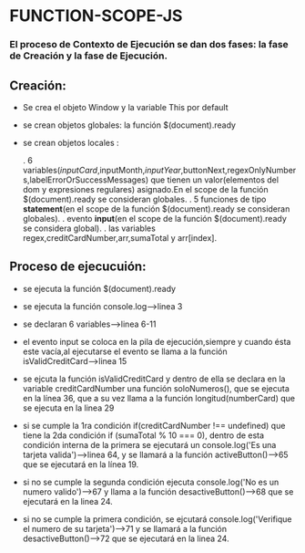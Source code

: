 # FUNCTION-SCOPE-JS

###  El proceso de Contexto de Ejecución se dan dos fases: la fase de **Creación** y la fase de **Ejecución**.

## Creación:

- Se crea el objeto Window y la variable This por default

- se crean objetos globales:
  la función $(document).ready 

- se crean objetos locales : 

  . 6 variables($inputCard,$inputMonth,$inputYear,$buttonNext,regexOnlyNumbers,labelErrorOrSuccessMessages) que tienen un valor(elementos del dom y  expresiones regulares) asignado.En el scope de la función $(document).ready se consideran globales.
  . 5 funciones de tipo **statement**(en el scope de la función $(document).ready se consideran globales).
  . evento **input**(en el scope de la función $(document).ready se considera global).
  . las variables regex,creditCardNumber,arr,sumaTotal y arr[index].

## Proceso de ejecucuión:

- se ejecuta la función $(document).ready

- se ejecuta la función console.log-->linea 3

- se declaran 6 variables-->linea 6-11 

- el evento input se coloca en la pila de ejecución,siempre y cuando ésta este vacía,al ejecutarse el evento se llama a la función isValidCreditCard-->linea 15

- se ejcuta la función isValidCreditCard y dentro de ella se declara en la  variable creditCardNumber una función soloNumeros(), que se ejecuta en la línea 36, que a su vez llama a la función longitud(numberCard) que se ejecuta en la linea 29

- si se cumple la 1ra condición if(creditCardNumber !== undefined) que tiene la 2da condición if (sumaTotal % 10 === 0), dentro de esta condición interna de la primera se ejecutará un console.log('Es una tarjeta valida')-->linea 64, y se llamará a la función activeButton()-->65 que se ejecutará en la línea 19.

- si no se cumple la segunda condición ejecuta console.log('No es un numero valido')-->67 y llama a la función desactiveButton()-->68 que se ejecutará en la linea 24.

- si no se cumple la primera condición, se ejcutará console.log('Verifique el numero de su tarjeta')-->71 y se llamará a la función desactiveButton()-->72 que se ejecutará en la linea 24.
